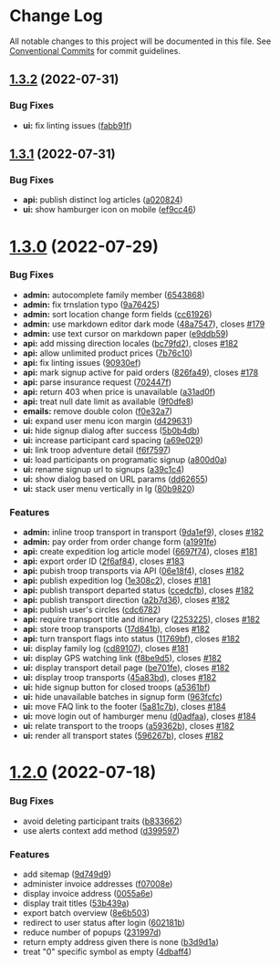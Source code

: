 # Change Log

All notable changes to this project will be documented in this file.
See [Conventional Commits](https://conventionalcommits.org) for commit guidelines.

## [1.3.2](https://github.com/fantasion/fantasion/compare/v1.3.1...v1.3.2) (2022-07-31)


### Bug Fixes

* **ui:** fix linting issues ([fabb91f](https://github.com/fantasion/fantasion/commit/fabb91f0889485f54feaa1c5171c55ff829cd2bc))





## [1.3.1](https://github.com/fantasion/fantasion/compare/v1.3.0...v1.3.1) (2022-07-31)


### Bug Fixes

* **api:** publish distinct log articles ([a020824](https://github.com/fantasion/fantasion/commit/a020824ba2a066d6caa8110f6a31db5eb745cdf5))
* **ui:** show hamburger icon on mobile ([ef9cc46](https://github.com/fantasion/fantasion/commit/ef9cc46e148ededbcb3ae821d8695da3bb546b09))





# [1.3.0](https://github.com/fantasion/fantasion/compare/v1.2.0...v1.3.0) (2022-07-29)


### Bug Fixes

* **admin:** autocomplete family member ([6543868](https://github.com/fantasion/fantasion/commit/654386871df0762dacc3ac900a0174c169537a73))
* **admin:** fix trnslation typo ([9a76425](https://github.com/fantasion/fantasion/commit/9a76425fe58c459339696a11ff627a84c72a998b))
* **admin:** sort location change form fields ([cc61926](https://github.com/fantasion/fantasion/commit/cc619265a3f0c5164a88d05216604b2131463664))
* **admin:** use markdown editor dark mode ([48a7547](https://github.com/fantasion/fantasion/commit/48a7547edbc84801769f209abd65e0358b760ad0)), closes [#179](https://github.com/fantasion/fantasion/issues/179)
* **admin:** use text cursor on markdown paper ([e9ddb59](https://github.com/fantasion/fantasion/commit/e9ddb59b41dc17c3e9bff080fdea3bca9dbac457))
* **api:** add missing direction locales ([bc79fd2](https://github.com/fantasion/fantasion/commit/bc79fd2348eb146f6e1bda64d863c0be594171f6)), closes [#182](https://github.com/fantasion/fantasion/issues/182)
* **api:** allow unlimited product prices ([7b76c10](https://github.com/fantasion/fantasion/commit/7b76c10c3c5f773947ebd83e3712a9302bb41912))
* **api:** fix linting issues ([90930ef](https://github.com/fantasion/fantasion/commit/90930ef6477185d7a97fd07d648c9db7f05868d9))
* **api:** mark signup active for paid orders ([826fa49](https://github.com/fantasion/fantasion/commit/826fa49a6675f9ee7f82b051fc8083dc5fa8d5bb)), closes [#178](https://github.com/fantasion/fantasion/issues/178)
* **api:** parse insurance request ([702447f](https://github.com/fantasion/fantasion/commit/702447f132bd8afff2050d92d55cee691073a439))
* **api:** return 403 when price is unavailable ([a31ad0f](https://github.com/fantasion/fantasion/commit/a31ad0f0ec1d4c6f5b7828cc2df0450883105827))
* **api:** treat null date limit as available ([9f0dfe8](https://github.com/fantasion/fantasion/commit/9f0dfe8623869a0933c8861fcd7c288944b97a8a))
* **emails:** remove double colon ([f0e32a7](https://github.com/fantasion/fantasion/commit/f0e32a78d53038797892b56afce68a716a93d3be))
* **ui:** expand user menu icon margin ([d429631](https://github.com/fantasion/fantasion/commit/d429631267d66be0971433b96ff82c67943e6b0f))
* **ui:** hide signup dialog after success ([5b0b4db](https://github.com/fantasion/fantasion/commit/5b0b4db77406a8e7eb1099164e4b15c9144ef9c4))
* **ui:** increase participant card spacing ([a69e029](https://github.com/fantasion/fantasion/commit/a69e0298f20324f1963f86b1f9151d7139f2a1e2))
* **ui:** link troop adventure detail ([f6f7597](https://github.com/fantasion/fantasion/commit/f6f75972b26cbcfc5467eabe8a19a5732d757cce))
* **ui:** load participants on programatic signup ([a800d0a](https://github.com/fantasion/fantasion/commit/a800d0a6a5a7c01d1e499518db93f3cd44d82655))
* **ui:** rename signup url to signups ([a39c1c4](https://github.com/fantasion/fantasion/commit/a39c1c44bcd1d91ef9decc5b01e1a3ca9bf241a7))
* **ui:** show dialog based on URL params ([dd62655](https://github.com/fantasion/fantasion/commit/dd626550e6b1f508112ea182c89909fd813c2bc8))
* **ui:** stack user menu vertically in lg ([80b9820](https://github.com/fantasion/fantasion/commit/80b9820410814168f47cdeb7131f5cf6c4519510))


### Features

* **admin:** inline troop transport in transport ([9da1ef9](https://github.com/fantasion/fantasion/commit/9da1ef91f31250a8c6ddfaccb3ee11e645ca9ee7)), closes [#182](https://github.com/fantasion/fantasion/issues/182)
* **admin:** pay order from order change form ([a1991fe](https://github.com/fantasion/fantasion/commit/a1991fe23f93f113134cdb35d75b1bb2b41827a4))
* **api:** create expedition log article model ([6697f74](https://github.com/fantasion/fantasion/commit/6697f742c8b897bacb672d1b0eef5fbdc23faba2)), closes [#181](https://github.com/fantasion/fantasion/issues/181)
* **api:** export order ID ([2f6af84](https://github.com/fantasion/fantasion/commit/2f6af840d2363eba211025fda3f12899ce5a3ca4)), closes [#183](https://github.com/fantasion/fantasion/issues/183)
* **api:** pubish troop transports via API ([06e18f4](https://github.com/fantasion/fantasion/commit/06e18f4c9716948b31e7f149bf6172d2417a9185)), closes [#182](https://github.com/fantasion/fantasion/issues/182)
* **api:** publish expedition log ([1e308c2](https://github.com/fantasion/fantasion/commit/1e308c206092bebaaedb885cfb0124fa0eada267)), closes [#181](https://github.com/fantasion/fantasion/issues/181)
* **api:** publish transport departed status ([ccedcfb](https://github.com/fantasion/fantasion/commit/ccedcfbc3d9083880cd47f4008bec4bdff7c4fe0)), closes [#182](https://github.com/fantasion/fantasion/issues/182)
* **api:** publish transport direction ([a2b7d36](https://github.com/fantasion/fantasion/commit/a2b7d36a596f0259851d69cabff50eb0d39ffcd2)), closes [#182](https://github.com/fantasion/fantasion/issues/182)
* **api:** publish user's circles ([cdc6782](https://github.com/fantasion/fantasion/commit/cdc6782d98e3dc85a6c439db42408ba0a2c8d7d3))
* **api:** require transport title and itinerary ([2253225](https://github.com/fantasion/fantasion/commit/225322592af2d4301f313b0ba02da6d7afc490f3)), closes [#182](https://github.com/fantasion/fantasion/issues/182)
* **api:** store troop transports ([17d841b](https://github.com/fantasion/fantasion/commit/17d841b0da3fe4b6d55335d0ecae804aa0b69370)), closes [#182](https://github.com/fantasion/fantasion/issues/182)
* **api:** turn transport flags into status ([11769bf](https://github.com/fantasion/fantasion/commit/11769bff98a3bb19982a342fba28b37285a2b9bb)), closes [#182](https://github.com/fantasion/fantasion/issues/182)
* **ui:** display family log ([cd89107](https://github.com/fantasion/fantasion/commit/cd891078880d32474d259dac68c8c55a9544df42)), closes [#181](https://github.com/fantasion/fantasion/issues/181)
* **ui:** display GPS watching link ([f8be9d5](https://github.com/fantasion/fantasion/commit/f8be9d582444b9004d08acf3b3a92ccf965d1ac5)), closes [#182](https://github.com/fantasion/fantasion/issues/182)
* **ui:** display transport detail page ([be701fe](https://github.com/fantasion/fantasion/commit/be701febe688550c3b21cd48cc445455e42b3073)), closes [#182](https://github.com/fantasion/fantasion/issues/182)
* **ui:** display troop transports ([45a83bd](https://github.com/fantasion/fantasion/commit/45a83bdce2fa6bb3be954911a820b33c93602b67)), closes [#182](https://github.com/fantasion/fantasion/issues/182)
* **ui:** hide signup button for closed troops ([a5361bf](https://github.com/fantasion/fantasion/commit/a5361bfc772b20ebb7ce656a86af3c4ee008562d))
* **ui:** hide unavailable batches in signup form ([963fcfc](https://github.com/fantasion/fantasion/commit/963fcfc5ff8314f458474c97b4da4bdd1370a812))
* **ui:** move FAQ link to the footer ([5a81c7b](https://github.com/fantasion/fantasion/commit/5a81c7b4a1052b12c0ef16034533eb05d3b3925f)), closes [#184](https://github.com/fantasion/fantasion/issues/184)
* **ui:** move login out of hamburger menu ([d0adfaa](https://github.com/fantasion/fantasion/commit/d0adfaa43de8e8974fb695a7ba825e7fea851d89)), closes [#184](https://github.com/fantasion/fantasion/issues/184)
* **ui:** relate transport to the troops ([a59362b](https://github.com/fantasion/fantasion/commit/a59362bf347b2b412a5eecb651986ba960ba5f4e)), closes [#182](https://github.com/fantasion/fantasion/issues/182)
* **ui:** render all transport states ([596267b](https://github.com/fantasion/fantasion/commit/596267bd7ddf898c13d5193bca1b1362989ac0b4)), closes [#182](https://github.com/fantasion/fantasion/issues/182)





# [1.2.0](https://github.com/fantasion/fantasion/compare/v1.1.1...v1.2.0) (2022-07-18)


### Bug Fixes

* avoid deleting participant traits ([b833662](https://github.com/fantasion/fantasion/commit/b833662e480d87923d4a564bf55569da461c0f91))
* use alerts context add method ([d399597](https://github.com/fantasion/fantasion/commit/d39959734a7c1021eed699b317fa0f4e8f8fa026))


### Features

* add sitemap ([9d749d9](https://github.com/fantasion/fantasion/commit/9d749d9c91371719eaee748f6b1b403a9da8771c))
* administer invoice addresses ([f07008e](https://github.com/fantasion/fantasion/commit/f07008eec65c275812ca2127d58f007232a4b62c))
* display invoice address ([0055a6e](https://github.com/fantasion/fantasion/commit/0055a6e752d189a478c693fd72b257d65ef3976c))
* display trait titles ([53b439a](https://github.com/fantasion/fantasion/commit/53b439abb44775439e61e2063bae48a582215911))
* export batch overview ([8e6b503](https://github.com/fantasion/fantasion/commit/8e6b503611562d2227220ae2fb767dec16f15c3d))
* redirect to user status after login ([602181b](https://github.com/fantasion/fantasion/commit/602181b28ddaa58819519a229a98c455b7f6aa7e))
* reduce number of popups ([231997d](https://github.com/fantasion/fantasion/commit/231997d219b10bd35cc640bb8600d7f6093a3d2e))
* return empty address given there is none ([b3d9d1a](https://github.com/fantasion/fantasion/commit/b3d9d1af7098767a7434ff893b05f7214a7f2faa))
* treat "0" specific symbol as empty ([4dbaff4](https://github.com/fantasion/fantasion/commit/4dbaff4d1b6e7443489075870409ddd6b5fef99d))
